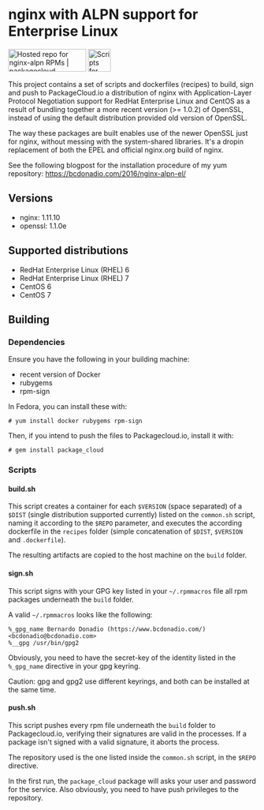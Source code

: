# nginx with ALPN support for Enterprise Linux

<a href="https://packagecloud.io/nginx-alpn/mainline"><img alt="Hosted repo for nginx-alpn RPMs | packagecloud" height="46" src="https://packagecloud.io/images/packagecloud-badge.png" width="158" /></a>
<a href="https://github.com/bcdonadio/nginx-alpn"><img alt="Scripts for building nginx with ALPN for Enterprise Linux 6 and 7 | github" height="46" src="https://assets-cdn.github.com/images/modules/logos_page/GitHub-Logo.png" /></a>

This project contains a set of scripts and dockerfiles (recipes) to build, sign
and push to PackageCloud.io a distribution of nginx with Application-Layer
Protocol Negotiation support for RedHat Enterprise Linux and CentOS as a result
of bundling together a more recent version (>= 1.0.2) of OpenSSL, instead of
using the default distribution provided old version of OpenSSL.

The way these packages are built enables use of the newer OpenSSL just for
nginx, without messing with the system-shared libraries. It's a dropin
replacement of both the EPEL and official nginx.org build of nginx.

See the following blogpost for the installation procedure of my yum repository:
https://bcdonadio.com/2016/nginx-alpn-el/

## Versions
* nginx: 1.11.10
* openssl: 1.1.0e

## Supported distributions
* RedHat Enterprise Linux (RHEL) 6
* RedHat Enterprise Linux (RHEL) 7
* CentOS 6
* CentOS 7

## Building
### Dependencies
Ensure you have the following in your building machine:
* recent version of Docker
* rubygems
* rpm-sign

In Fedora, you can install these with:
```
# yum install docker rubygems rpm-sign
```

Then, if you intend to push the files to Packagecloud.io, install it with:
```
# gem install package_cloud
```

### Scripts
#### build.sh
This script creates a container for each `$VERSION` (space separated) of a
`$DIST` (single distribution supported currently) listed on the `common.sh`
script, naming it according to the `$REPO` parameter, and executes the
according dockerfile in the `recipes` folder (simple concatenation of `$DIST`,
`$VERSION` and `.dockerfile`).

The resulting artifacts are copied to the host machine on the `build` folder.

#### sign.sh
This script signs with your GPG key listed in your `~/.rpmmacros` file all rpm
packages underneath the `build` folder.

A valid `~/.rpmmacros` looks like the following:
```
%_gpg_name Bernardo Donadio (https://www.bcdonadio.com/) <bcdonadio@bcdonadio.com>
%__gpg /usr/bin/gpg2
```

Obviously, you need to have the secret-key of the identity listed in the
`%_gpg_name` directive in your gpg keyring.

Caution: gpg and gpg2 use different keyrings, and both can be installed at the
same time.

#### push.sh
This script pushes every rpm file underneath the `build` folder to
Packagecloud.io, verifying their signatures are valid in the processes. If a
package isn't signed with a valid signature, it aborts the process.

The repository used is the one listed inside the `common.sh` script, in the
`$REPO` directive.

In the first run, the `package_cloud` package will asks your user and password
for the service. Also obviously, you need to have push privileges to the
repository.
